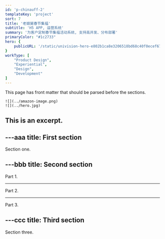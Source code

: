 ```yaml
---
id: 'p-chinauff-2'
templateKey: 'project'
sort: 7
title: '老娘舅春节集福'
subtitle: 'H5 APP, 运营系统'
summary: '为客户定制春节集福活动系统, 支持高并发、分布部署'
primaryColor: "#1c2733"
hero: {
    publicURL: '/static/univision-hero-e802b1ca8e3206518bd68c40f0ecef67.jpg'
}
workType: [
    "Product Design",
    "Experiential",
    "Design",
    "Development"
]
---
```


This page has front matter that should be parsed before the sections.

```grid|2
![](../amazon-image.png)
![](../hero.jpg)
```

This is an excerpt.
---

---aaa
title: First section
---

Section one.

---bbb
title: Second section
---

Part 1.

---

Part 2.

---

Part 3.

---ccc
title: Third section
---

Section three.
